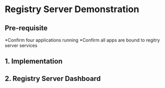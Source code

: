 # Registry Server Demonstration
## Pre-requisite
  *Confirm four applications running
  *Confirm all apps are bound to regitry server services

## 1. Implementation

## 2. Registry Server Dashboard
